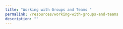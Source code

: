 ```yaml
---
title: "Working with Groups and Teams "
permalink: /resources/working-with-groups-and-teams
description: ""
---
```

